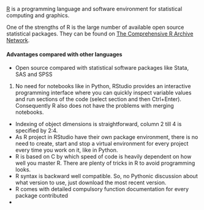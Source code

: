 [R](http://www.r-project.org) is a programming language and software environment for statistical computing and graphics.

One of the strengths of R is the large number of available open source statistical packages. They can be found on [The Comprehensive R Archive Network](http://cran.r-project.org).

#### Advantages compared with other languages

* Open source compared with statistical software packages like Stata, SAS and SPSS
1. No need for notebooks like in Python, RStudio provides an interactive programming interface where you can quickly inspect variable values and run sections of the code (select section and then Ctrl+Enter). Consequently R also does not have the problems with merging notebooks.
* Indexing of object dimensions is straightforward, column 2 till 4 is specified by 2:4.
* As R project in RStudio have their own package environment, there is no need to create, start and stop a virtual environment for every project every time you work on it, like in Python.
* R is based on C by which speed of code is heavily dependent on how well you master R. There are plenty of tricks in R to avoid programming looks.
* R syntax is backward well compatible. So, no Pythonic discussion about what version to use, just download the most recent version.
* R comes with detailed compulsory function documentation for every package contributed
* 





